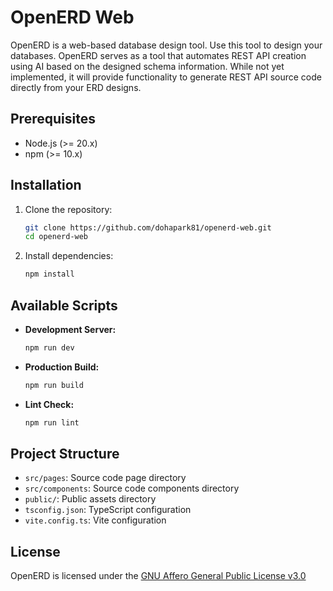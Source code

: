 # OpenERD Web

OpenERD is a web-based database design tool. Use this tool to design your databases. 
OpenERD serves as a tool that automates REST API creation using AI based on the designed schema information. 
While not yet implemented, it will provide functionality to generate REST API source code directly from your ERD designs.

## Prerequisites

- Node.js (>= 20.x)
- npm (>= 10.x)

## Installation

1. Clone the repository:
   ```bash
   git clone https://github.com/dohapark81/openerd-web.git
   cd openerd-web
   ```

2. Install dependencies:
   ```bash
   npm install
   ```

## Available Scripts

- **Development Server:**
  ```bash
  npm run dev
  ```

- **Production Build:**
  ```bash
  npm run build
  ```

- **Lint Check:**
  ```bash
  npm run lint
  ```

## Project Structure

- `src/pages`: Source code page directory
- `src/components`: Source code components directory
- `public/`: Public assets directory
- `tsconfig.json`: TypeScript configuration
- `vite.config.ts`: Vite configuration

## License

OpenERD is licensed under the [GNU Affero General Public License v3.0](LICENSE)